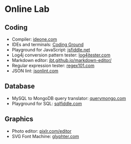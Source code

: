 # Online Lab

## Coding

* Compiler: [ideone.com](https://ideone.com)
* IDEs and terminals: [Coding Ground](https://www.tutorialspoint.com/codingground.htm)
* Playground for JavaScript: [jsfiddle.net](https://jsfiddle.net/)
* Log4j conversion pattern tester: [log4jtester.com](http://log4jtester.com)
* Markdown editor: [jbt.github.io/markdown-editor/](https://jbt.github.io/markdown-editor/)
* Regular expression tester: [regex101.com](https://regex101.com/)
* JSON lint: [jsonlint.com](http://jsonlint.com/)

## Database
* MySQL to MongoDB query translator: [querymongo.com](http://www.querymongo.com/)
* Playground for SQL: [sqlfiddle.com](http://sqlfiddle.com/)

## Graphics

* Photo editor: [pixlr.com/editor](https://pixlr.com/editor/)
* SVG Font Machine: [glyphter.com](https://glyphter.com/)
